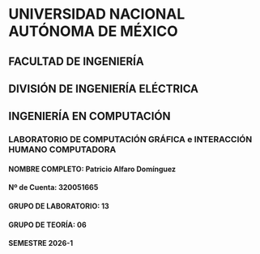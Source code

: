 # UNIVERSIDAD NACIONAL AUTÓNOMA DE MÉXICO
## FACULTAD DE INGENIERÍA
## DIVISIÓN DE INGENIERÍA ELÉCTRICA
## INGENIERÍA EN COMPUTACIÓN
### LABORATORIO DE COMPUTACIÓN GRÁFICA e INTERACCIÓN HUMANO COMPUTADORA


#### NOMBRE COMPLETO: Patricio Alfaro Domínguez
#### Nº de Cuenta: 320051665
#### GRUPO DE LABORATORIO: 13
#### GRUPO DE TEORÍA: 06
#### SEMESTRE 2026-1

